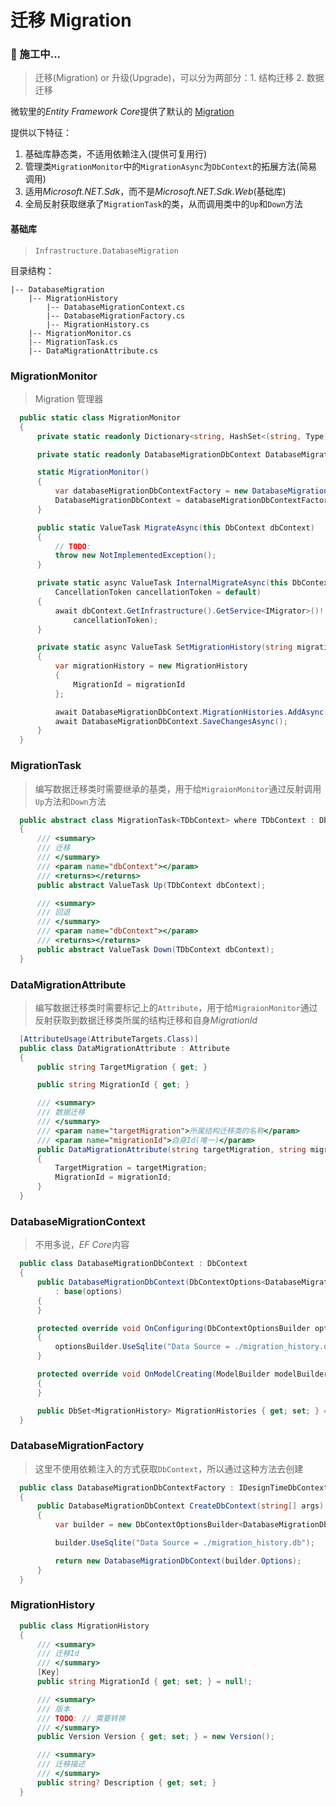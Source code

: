 # 迁移 Migration

### 🚧 施工中...

> 迁移(Migration) or 升级(Upgrade)，可以分为两部分：1. 结构迁移  2. 数据迁移

微软里的*Entity Framework Core*提供了默认的 [Migration](https://docs.microsoft.com/zh-cn/ef/core/managing-schemas/migrations/?tabs=dotnet-core-cli)

提供以下特征：

1. 基础库静态类，不适用依赖注入(提供可复用行)
2. 管理类`MigrationMonitor`中的`MigrationAsync`为`DbContext`的拓展方法(简易调用)
3. 适用*Microsoft.NET.Sdk*，而不是*Microsoft.NET.Sdk.Web*(基础库)
4. 全局反射获取继承了`MigrationTask`的类，从而调用类中的`Up`和`Down`方法

#### 基础库

> `Infrastructure.DatabaseMigration`

目录结构：

    |-- DatabaseMigration
        |-- MigrationHistory
            |-- DatabaseMigrationContext.cs
            |-- DatabaseMigrationFactory.cs
            |-- MigrationHistory.cs
        |-- MigrationMonitor.cs
        |-- MigrationTask.cs
        |-- DataMigrationAttribute.cs


<!-- tabs:start -->

### **MigrationMonitor**

> Migration 管理器

```csharp
  public static class MigrationMonitor
  {
      private static readonly Dictionary<string, HashSet<(string, Type)>> PendingMigration = new();

      private static readonly DatabaseMigrationDbContext DatabaseMigrationDbContext;

      static MigrationMonitor()
      {
          var databaseMigrationDbContextFactory = new DatabaseMigrationDbContextFactory();
          DatabaseMigrationDbContext = databaseMigrationDbContextFactory.CreateDbContext(Array.Empty<string>());
      }

      public static ValueTask MigrateAsync(this DbContext dbContext)
      {
          // TODO:
          throw new NotImplementedException();
      }

      private static async ValueTask InternalMigrateAsync(this DbContext dbContext, string? targetMigration = null,
          CancellationToken cancellationToken = default)
      {
          await dbContext.GetInfrastructure().GetService<IMigrator>()!.MigrateAsync(targetMigration,
              cancellationToken);
      }

      private static async ValueTask SetMigrationHistory(string migrationId)
      {
          var migrationHistory = new MigrationHistory
          {
              MigrationId = migrationId
          };

          await DatabaseMigrationDbContext.MigrationHistories.AddAsync(migrationHistory);
          await DatabaseMigrationDbContext.SaveChangesAsync();
      }
  }
```

### **MigrationTask**

> 编写数据迁移类时需要继承的基类，用于给`MigraionMonitor`通过反射调用`Up`方法和`Down`方法

```csharp
  public abstract class MigrationTask<TDbContext> where TDbContext : DbContext
  {
      /// <summary>
      /// 迁移
      /// </summary>
      /// <param name="dbContext"></param>
      /// <returns></returns>
      public abstract ValueTask Up(TDbContext dbContext);

      /// <summary>
      /// 回退
      /// </summary>
      /// <param name="dbContext"></param>
      /// <returns></returns>
      public abstract ValueTask Down(TDbContext dbContext);
  }
```

### **DataMigrationAttribute**

> 编写数据迁移类时需要标记上的`Attribute`，用于给`MigraionMonitor`通过反射获取到数据迁移类所属的结构迁移和自身*MigrationId*

```csharp
  [AttributeUsage(AttributeTargets.Class)]
  public class DataMigrationAttribute : Attribute
  {
      public string TargetMigration { get; }

      public string MigrationId { get; }

      /// <summary>
      /// 数据迁移
      /// </summary>
      /// <param name="targetMigration">所属结构迁移类的名称</param>
      /// <param name="migrationId">自身Id(唯一)</param>
      public DataMigrationAttribute(string targetMigration, string migrationId)
      {
          TargetMigration = targetMigration;
          MigrationId = migrationId;
      }
  }
```

### **DatabaseMigrationContext**

> 不用多说，*EF Core*内容

```csharp
  public class DatabaseMigrationDbContext : DbContext
  {
      public DatabaseMigrationDbContext(DbContextOptions<DatabaseMigrationDbContext> options)
          : base(options)
      {
      }

      protected override void OnConfiguring(DbContextOptionsBuilder optionsBuilder)
      {
          optionsBuilder.UseSqlite("Data Source = ./migration_history.db");
      }

      protected override void OnModelCreating(ModelBuilder modelBuilder)
      {
      }

      public DbSet<MigrationHistory> MigrationHistories { get; set; } = null!;
  }
```

### **DatabaseMigrationFactory**

> 这里不使用依赖注入的方式获取`DbContext`，所以通过这种方法去创建

```csharp
  public class DatabaseMigrationDbContextFactory : IDesignTimeDbContextFactory<DatabaseMigrationDbContext>
  {
      public DatabaseMigrationDbContext CreateDbContext(string[] args)
      {
          var builder = new DbContextOptionsBuilder<DatabaseMigrationDbContext>();

          builder.UseSqlite("Data Source = ./migration_history.db");

          return new DatabaseMigrationDbContext(builder.Options);
      }
  }
```

### **MigrationHistory**

```csharp
  public class MigrationHistory
  {
      /// <summary>
      /// 迁移Id
      /// </summary>
      [Key] 
      public string MigrationId { get; set; } = null!;

      /// <summary>
      /// 版本
      /// TODO: // 需要转换
      /// </summary>
      public Version Version { get; set; } = new Version();

      /// <summary>
      /// 迁移描述
      /// </summary>
      public string? Description { get; set; }
  }
```

<!-- tabs:end -->
